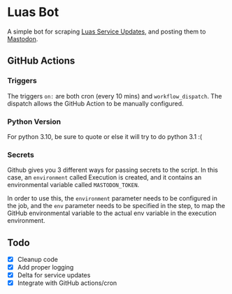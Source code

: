 # Luas Bot
A simple bot for scraping [Luas Service Updates](https://luas.ie/travel-updates/), and posting them to [Mastodon](https://botsin.space/@luas).

## GitHub Actions
### Triggers
The triggers `on:` are both cron (every 10 mins) and `workflow_dispatch`. The dispatch allows the GitHub Action to be manually configured.

### Python Version
For python 3.10, be sure to quote or else it will try to do python 3.1 :(

### Secrets
Github gives you 3 different ways for passing secrets to the script. In this case, an `environment` called Execution is created, and it contains an environmental variable called `MASTODON_TOKEN`. 

In order to use this, the `environment` parameter needs to be configured in the job, and the `env` parameter needs to be specified in the step, to map the GitHub environmental variable to the actual env variable in the execution environment.


## Todo
- [x] Cleanup code
- [x] Add proper logging
- [x] Delta for service updates
- [x] Integrate with GitHub actions/cron

